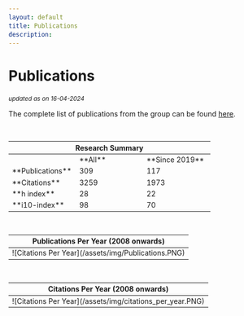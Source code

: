 ```yaml
---
layout: default
title: Publications
description:
---
```


# Publications
<i><small>updated as on 16-04-2024</small></i>

The complete list of publications from the group can be found [here](https://scholar.google.com/citations?hl=en&user=n1U-zvkAAAAJ). 

<table>
<style>
  .center-table {
    margin-left: auto;
    margin-right: auto;
  }
</style>
<colgroup>
<col width="33%" />
<col width="33%" />
<col width="33%" />

</colgroup>
<thead>
<tr class="header">
<th colspan="3">Research Summary</th>
</tr>
</thead>
<tbody>
<tr>


<td markdown="span">
<br>
</td>

<td markdown="span">
**All** <br>
</td>

<td markdown="span">
**Since 2019** <br>

</td>
</tr>
<tr>

<td markdown="span">
**Publications** <br>
</td>

<td markdown="span">
309 <br>
</td>

<td markdown="span">
117<br>

</td>
</tr>
<tr>


<td markdown="span">
**Citations** <br>
</td>

<td markdown="span">
3259 <br>
</td>

<td markdown="span">
1973<br>

</td>
</tr>
<tr>

<br>
<td markdown="span">
**h index** <br>
</td>

<td markdown="span">
28 <br>
</td>

<td markdown="span">
22<br>


</td>
</tr>
<tr>

<td markdown="span">
**i10-index** <br>
</td>

<td markdown="span">
98 <br>
</td>

<td markdown="span">
70<br>

</td>
</tr>
</tbody>
</table>

<br>


<table>
<colgroup>
<col width="100%" />
</colgroup>
<thead>
<tr class="header">
<th colspan="3">Publications Per Year (2008 onwards)</th>
</tr>
</thead>
<tbody>
<tr>
<td markdown="span">
![Citations Per Year](/assets/img/Publications.PNG)<br>


</td>
</tr>
</tbody>
</table>


<br>
<table>
<colgroup>
<col width="100%" />
</colgroup>
<thead>
<tr class="header">
<th colspan="2">Citations Per Year (2008 onwards)</th>
</tr>
</thead>
<tbody>
<tr>
<td markdown="span">
![Citations Per Year](/assets/img/citations_per_year.PNG)<br>


</td>
</tr>
</tbody>
</table>





